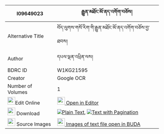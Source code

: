 |I09649023|རྒྱུན་མཐོང་མོ་ནད་འགོག་བཅོས། 
| --- | --- 
|Alternative Title |བོད་ལུགས་གསོ་རིག་གི་རྒྱུན་མཐོང་མོ་ནད་འགོག་བཅོས་བྱ་ཐབས།
|Author| དཔལ་ལྡན་འཕྲིན་ལས།
|BDRC ID | W1KG21595
|Creator | Google OCR
|Number of Volumes| 1
|<img width="25" src="https://img.icons8.com/color/25/000000/edit-property.png">Edit Online| [<img width="25" src="https://avatars.githubusercontent.com/u/45091458?s=200&v=4"> Open in Editor](http://editor.openpecha.org/I09649023)
|<img width="25" src="https://img.icons8.com/fluent/48/000000/download-2.png"/>  Download | [![](https://img.icons8.com/color/20/000000/txt.png)Plain Text](https://github.com/Openpecha/I09649023/releases/download/v1/gyun_tong_mone_gok_cho_sa_plain_I09649023.zip), [![](https://img.icons8.com/color/20/000000/txt.png)Text with Pagination](https://github.com/Openpecha/I09649023/releases/download/v1/gyun_tong_mone_gok_cho_sa_pages_I09649023.zip)
|<img width="25" src="https://img.icons8.com/plasticine/100/000000/pictures-folder.png"/>  Source Images | [<img width="25" src="https://library.bdrc.io/icons/BUDA-small.svg"> Images of text file open in BUDA](https://library.bdrc.io/show/bdr:W1KG21595)